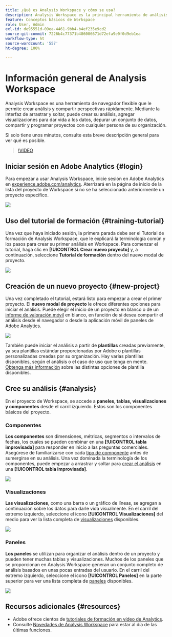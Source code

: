 ```yaml
---
title: ¿Qué es Analysis Workspace y cómo se usa?
description: Analysis Workspace es la principal herramienta de análisis de Adobe Analytics. Permite utilizar paneles, tablas, visualizaciones y otros componentes para dar vida a los datos, depurar un conjunto de datos, compartir y programar proyectos, entre otras funciones.
feature: Conceptos básicos de Workspace
role: User, Admin
exl-id: de95551d-09ea-4461-9bb4-b4ef235e9cd2
source-git-commit: 7226b4c77371b486006671d72efa9e0f0d9eb1ea
workflow-type: ht
source-wordcount: '557'
ht-degree: 100%

---
```


# Información general de Analysis Workspace

Analysis Workspace es una herramienta de navegador flexible que le permite crear análisis y compartir perspectivas rápidamente. Mediante la interfaz de arrastrar y soltar, puede crear su análisis, agregar visualizaciones para dar vida a los datos, depurar un conjunto de datos, compartir y programar proyectos con cualquier persona de su organización.

Si solo tiene unos minutos, consulte esta breve descripción general para ver qué es posible.

>[!VIDEO](https://video.tv.adobe.com/v/26266/?quality=12)

## Iniciar sesión en Adobe Analytics {#login}

Para empezar a usar Analysis Workspace, inicie sesión en Adobe Analytics en [experience.adobe.com/analytics](http://experience.adobe.com/analytics). Aterrizará en la página de inicio de la lista del proyecto de Workspace si no se ha seleccionado anteriormente un proyecto específico.

![](assets/login-analytics.png)

## Uso del tutorial de formación {#training-tutorial}

Una vez que haya iniciado sesión, la primera parada debe ser el Tutorial de formación de Analysis Workspace, que le explicará la terminología común y los pasos para crear su primer análisis en Workspace. Para comenzar el tutorial, haga clic en **[!UICONTROL Crear nuevo proyecto]** y, a continuación, seleccione **Tutorial de formación** dentro del nuevo modal de proyecto.

![](assets/training-tutorial.png)

## Creación de un nuevo proyecto {#new-project}

Una vez completado el tutorial, estará listo para empezar a crear el primer proyecto. El **nuevo modal de proyecto** le ofrece diferentes opciones para iniciar el análisis. Puede elegir el inicio de un proyecto en blanco o de un [informe de valoración móvil](https://experienceleague.adobe.com/docs/analytics/analyze/mobapp/curator.html?lang=es) en blanco, en función de si desea compartir el análisis desde el navegador o desde la aplicación móvil de paneles de Adobe Analytics.

![](assets/create-new-project.png)

También puede iniciar el análisis a partir de **plantillas** creadas previamente, ya sea plantillas estándar proporcionadas por Adobe o plantillas personalizadas creadas por su organización. Hay varias plantillas disponibles, según el análisis o el caso de uso que tenga en mente. [Obtenga más información](https://experienceleague.adobe.com/docs/analytics/analyze/analysis-workspace/build-workspace-project/starter-projects.html?lang=es) sobre las distintas opciones de plantilla disponibles.

## Cree su análisis {#analysis}

En el proyecto de Workspace, se accede a **paneles, tablas, visualizaciones y componentes** desde el carril izquierdo. Estos son los componentes básicos del proyecto.

### Componentes

**Los componentes** son dimensiones, métricas, segmentos o intervalos de fechas, los cuales se pueden combinar en una **[!UICONTROL tabla improvisada]** para responder en inicio a las preguntas comerciales. Asegúrese de familiarizarse con cada [tipo de componente](/help/analyze/analysis-workspace/components/analysis-workspace-components.md) antes de sumergirse en su análisis. Una vez dominada la terminología de los componentes, puede empezar a arrastrar y soltar para [crear el análisis](https://experienceleague.adobe.com/docs/analytics/analyze/analysis-workspace/build-workspace-project/t-freeform-project.html?lang=es) en una **[!UICONTROL tabla improvisada]**.

![](assets/build-components.png)

### Visualizaciones

**Las visualizaciones**, como una barra o un gráfico de líneas, se agregan a continuación sobre los datos para darle vida visualmente. En el carril del extremo izquierdo, seleccione el icono **[!UICONTROL Visualizaciones]** del medio para ver la lista completa de [visualizaciones](https://experienceleague.adobe.com/docs/analytics/analyze/analysis-workspace/visualizations/freeform-analysis-visualizations.html?lang=es) disponibles.

![](assets/build-visualizations.png)

### Paneles

**Los paneles** se utilizan para organizar el análisis dentro de un proyecto y pueden tener muchas tablas y visualizaciones. Muchos de los paneles que se proporcionan en Analysis Workspace generan un conjunto completo de análisis basados en unas pocas entradas del usuario. En el carril del extremo izquierdo, seleccione el icono **[!UICONTROL Paneles]** en la parte superior para ver una lista completa de [paneles](https://experienceleague.adobe.com/docs/analytics/analyze/analysis-workspace/panels/panels.html?lang=es) disponibles.

![](assets/build-panels.png)

## Recursos adicionales {#resources}

* Adobe ofrece cientos de [tutoriales de formación en vídeo de Analytics](https://experienceleague.adobe.com/docs/analytics-learn/tutorials/overview.html?lang=es).
* Consulte [Novedades de Analysis Workspace](/help/analyze/analysis-workspace/new-features-in-analysis-workspace.md) para estar al día de las últimas funciones.
